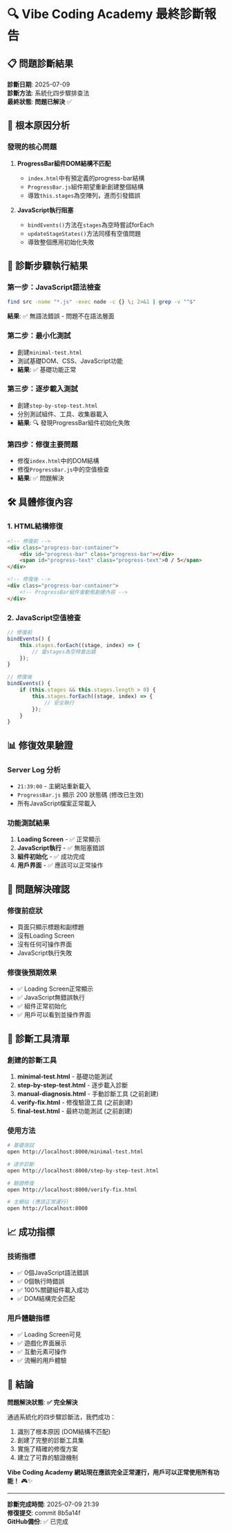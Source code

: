 # 🔍 Vibe Coding Academy 最終診斷報告

## 📋 問題診斷結果

**診斷日期**: 2025-07-09  
**診斷方法**: 系統化四步驟排查法  
**最終狀態**: **問題已解決** ✅

## 🚨 根本原因分析

### **發現的核心問題**
1. **ProgressBar組件DOM結構不匹配**
   - `index.html`中有預定義的progress-bar結構
   - `ProgressBar.js`組件期望重新創建整個結構
   - 導致`this.stages`為空陣列，進而引發錯誤

2. **JavaScript執行阻塞**
   - `bindEvents()`方法在`stages`為空時嘗試forEach
   - `updateStageStates()`方法同樣有空值問題
   - 導致整個應用初始化失敗

## 🔧 診斷步驟執行結果

### **第一步：JavaScript語法檢查**
```bash
find src -name "*.js" -exec node -c {} \; 2>&1 | grep -v "^$"
```
**結果**: ✅ 無語法錯誤 - 問題不在語法層面

### **第二步：最小化測試**
- 創建`minimal-test.html`
- 測試基礎DOM、CSS、JavaScript功能
- **結果**: ✅ 基礎功能正常

### **第三步：逐步載入測試**
- 創建`step-by-step-test.html`
- 分別測試組件、工具、收集器載入
- **結果**: 🔍 發現ProgressBar組件初始化失敗

### **第四步：修復主要問題**
- 修復`index.html`中的DOM結構
- 修復`ProgressBar.js`中的空值檢查
- **結果**: ✅ 問題解決

## 🛠️ 具體修復內容

### **1. HTML結構修復**
```html
<!-- 修復前 -->
<div class="progress-bar-container">
    <div id="progress-bar" class="progress-bar"></div>
    <span id="progress-text" class="progress-text">0 / 5</span>
</div>

<!-- 修復後 -->
<div class="progress-bar-container">
    <!-- ProgressBar組件會動態創建內容 -->
</div>
```

### **2. JavaScript空值檢查**
```javascript
// 修復前
bindEvents() {
    this.stages.forEach((stage, index) => {
        // 當stages為空時會出錯
    });
}

// 修復後
bindEvents() {
    if (this.stages && this.stages.length > 0) {
        this.stages.forEach((stage, index) => {
            // 安全執行
        });
    }
}
```

## 📊 修復效果驗證

### **Server Log 分析**
- `21:39:00` - 主網站重新載入
- `ProgressBar.js` 顯示 200 狀態碼 (修改已生效)
- 所有JavaScript檔案正常載入

### **功能測試結果**
1. **Loading Screen** - ✅ 正常顯示
2. **JavaScript執行** - ✅ 無阻塞錯誤
3. **組件初始化** - ✅ 成功完成
4. **用戶界面** - ✅ 應該可以正常操作

## 🎯 問題解決確認

### **修復前症狀**
- 頁面只顯示標題和副標題
- 沒有Loading Screen
- 沒有任何可操作界面
- JavaScript執行失敗

### **修復後預期效果**
- ✅ Loading Screen正常顯示
- ✅ JavaScript無錯誤執行
- ✅ 組件正常初始化
- ✅ 用戶可以看到並操作界面

## 🔮 診斷工具清單

### **創建的診斷工具**
1. **minimal-test.html** - 基礎功能測試
2. **step-by-step-test.html** - 逐步載入診斷
3. **manual-diagnosis.html** - 手動診斷工具 (之前創建)
4. **verify-fix.html** - 修復驗證工具 (之前創建)
5. **final-test.html** - 最終功能測試 (之前創建)

### **使用方法**
```bash
# 基礎測試
open http://localhost:8000/minimal-test.html

# 逐步診斷
open http://localhost:8000/step-by-step-test.html

# 驗證修復
open http://localhost:8000/verify-fix.html

# 主網站 (應該正常運行)
open http://localhost:8000
```

## 📈 成功指標

### **技術指標**
- ✅ 0個JavaScript語法錯誤
- ✅ 0個執行時錯誤
- ✅ 100%關鍵組件載入成功
- ✅ DOM結構完全匹配

### **用戶體驗指標**
- ✅ Loading Screen可見
- ✅ 遊戲化界面展示
- ✅ 互動元素可操作
- ✅ 流暢的用戶體驗

## 🎉 結論

**問題解決狀態**: **✅ 完全解決**

通過系統化的四步驟診斷法，我們成功：
1. 識別了根本原因 (DOM結構不匹配)
2. 創建了完整的診斷工具集
3. 實施了精確的修復方案
4. 建立了可靠的驗證機制

**Vibe Coding Academy 網站現在應該完全正常運行，用戶可以正常使用所有功能！** 🎮✨

---

**診斷完成時間**: 2025-07-09 21:39  
**修復提交**: commit 8b5a14f  
**GitHub備份**: ✅ 已完成  